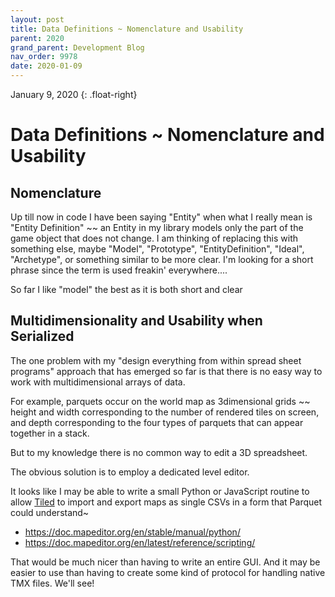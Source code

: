 ```yaml
---
layout: post
title: Data Definitions ~ Nomenclature and Usability
parent: 2020
grand_parent: Development Blog
nav_order: 9978
date: 2020-01-09
---
```

January 9, 2020
{: .float-right}

# Data Definitions ~ Nomenclature and Usability

## Nomenclature

Up till now in code I have been saying "Entity" when what I really mean is "Entity Definition" ~~ an Entity in my library models only the part of the game object that does not change.
I am thinking of replacing this with something else, maybe "Model", "Prototype", "EntityDefinition", "Ideal", "Archetype", or something similar to be more clear.
I'm looking for a short phrase since the term is used freakin' everywhere....

So far I like "model" the best as it is both short and clear

## Multidimensionality and Usability when Serialized

The one problem with my "design everything from within spread sheet programs" approach that has emerged so far is that there is no easy way to work with multidimensional arrays of data.

For example, parquets occur on the world map as 3dimensional grids ~~ height and width corresponding to the number of rendered tiles on screen, and depth corresponding to the four types of parquets that can appear together in a stack.

But to my knowledge there is no common way to edit a 3D spreadsheet.

The obvious solution is to employ a dedicated level editor.

It looks like I may be able to write a small Python or JavaScript routine to allow [Tiled](https://doc.mapeditor.org) to import and export maps as single CSVs in a form that Parquet could understand~

- https://doc.mapeditor.org/en/stable/manual/python/
- https://doc.mapeditor.org/en/latest/reference/scripting/

That would be much nicer than having to write an entire GUI.
And it may be easier to use than having to create some kind of protocol for handling native TMX files.
We'll see!
